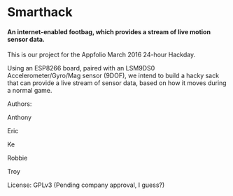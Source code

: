 # Smarthack
#### An internet-enabled footbag, which provides a stream of live motion sensor data.
This is our project for the Appfolio March 2016 24-hour Hackday.

Using an ESP8266 board, paired with an LSM9DS0 Accelerometer/Gyro/Mag sensor (9DOF), we intend to build a hacky sack that can provide a live stream of sensor data, based on how it moves during a normal game.

Authors:

Anthony

Eric

Ke

Robbie

Troy

License: GPLv3 (Pending company approval, I guess?)
